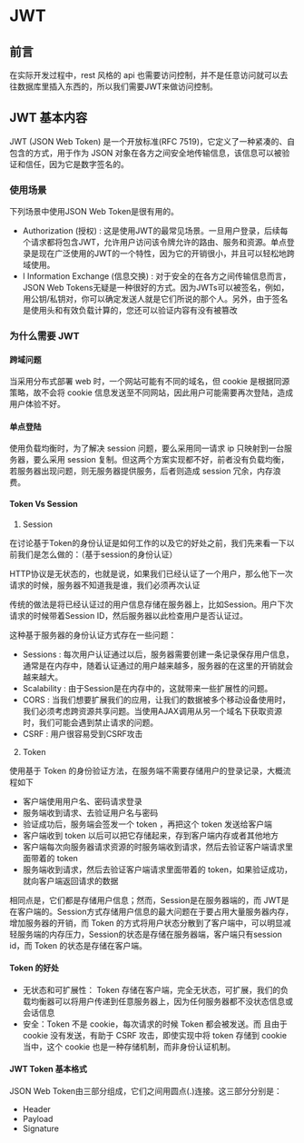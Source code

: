 # JWT


## 前言

在实际开发过程中，rest 风格的 api 也需要访问控制，并不是任意访问就可以去往数据库里插入东西的，所以我们需要JWT来做访问控制。

## JWT 基本内容

JWT  (JSON Web Token) 是一个开放标准(RFC 7519)，它定义了一种紧凑的、自包含的方式，用于作为 JSON 对象在各方之间安全地传输信息，该信息可以被验证和信任，因为它是数字签名的。

### 使用场景

下列场景中使用JSON Web Token是很有用的。

- Authorization (授权) : 这是使用JWT的最常见场景。一旦用户登录，后续每个请求都将包含JWT，允许用户访问该令牌允许的路由、服务和资源。单点登录是现在广泛使用的JWT的一个特性，因为它的开销很小，并且可以轻松地跨域使用。
- l Information Exchange (信息交换) : 对于安全的在各方之间传输信息而言，JSON Web Tokens无疑是一种很好的方式。因为JWTs可以被签名，例如，用公钥/私钥对，你可以确定发送人就是它们所说的那个人。另外，由于签名是使用头和有效负载计算的，您还可以验证内容有没有被篡改

### 为什么需要 JWT

#### 跨域问题

当采用分布式部署 web 时，一个网站可能有不同的域名，但 cookie 是根据同源策略，故不会将 cookie 信息发送至不同网站，因此用户可能需要再次登陆，造成用户体验不好。

#### 单点登陆

使用负载均衡时，为了解决 session 问题，要么采用同一请求 ip 只映射到一台服务器，要么采用 session 复制。但这两个方案实现都不好，前者没有负载均衡，若服务器出现问题，则无服务器提供服务，后者则造成 session 冗余，内存浪费。

#### Token Vs Session

1. Session

在讨论基于Token的身份认证是如何工作的以及它的好处之前，我们先来看一下以前我们是怎么做的：（基于session的身份认证）

HTTP协议是无状态的，也就是说，如果我们已经认证了一个用户，那么他下一次请求的时候，服务器不知道我是谁，我们必须再次认证

传统的做法是将已经认证过的用户信息存储在服务器上，比如Session。用户下次请求的时候带着Session ID，然后服务器以此检查用户是否认证过。

这种基于服务器的身份认证方式存在一些问题：

- Sessions : 每次用户认证通过以后，服务器需要创建一条记录保存用户信息，通常是在内存中，随着认证通过的用户越来越多，服务器的在这里的开销就会越来越大。
- Scalability : 由于Session是在内存中的，这就带来一些扩展性的问题。
- CORS : 当我们想要扩展我们的应用，让我们的数据被多个移动设备使用时，我们必须考虑跨资源共享问题。当使用AJAX调用从另一个域名下获取资源时，我们可能会遇到禁止请求的问题。
- CSRF : 用户很容易受到CSRF攻击

2. Token

使用基于 Token 的身份验证方法，在服务端不需要存储用户的登录记录，大概流程如下

- 客户端使用用户名、密码请求登录
- 服务端收到请求、去验证用户名与密码
- 验证成功后，服务端会签发一个 token ，再把这个 token 发送给客户端
- 客户端收到 token 以后可以把它存储起来，存到客户端内存或者其他地方
- 客户端每次向服务器请求资源的时服务端收到请求，然后去验证客户端请求里面带着的 token
- 服务端收到请求，然后去验证客户端请求里面带着的 token，如果验证成功，就向客户端返回请求的数据

相同点是，它们都是存储用户信息；然而，Session是在服务器端的，而 JWT是在客户端的。Session方式存储用户信息的最大问题在于要占用大量服务器内存，增加服务器的开销，而 Token 的方式将用户状态分散到了客户端中，可以明显减轻服务端的内存压力，Session的状态是存储在服务器端，客户端只有session id，而 Token 的状态是存储在客户端。

#### Token 的好处

- 无状态和可扩展性： Token 存储在客户端，完全无状态，可扩展，我们的负载均衡器可以将用户传递到任意服务器上，因为任何服务器都不没状态信息或会话信息
- 安全：Token 不是 cookie，每次请求的时候 Token 都会被发送。而 且由于 cookie 没有发送，有助于 CSRF 攻击，即使实现中将 token 存储到 cookie 当中，这个 cookie 也是一种存储机制，而非身份认证机制。

#### JWT Token 基本格式

JSON Web Token由三部分组成，它们之间用圆点(.)连接。这三部分分别是：

- Header
- Payload
- Signature

